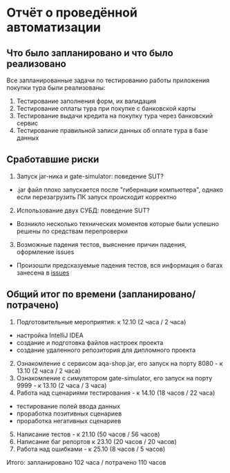 # Отчёт о проведённой автоматизации

## Что было запланировано и что было реализовано

Все запланированные задачи по тестированию работы приложения покупки тура были реализованы:
1. Тестирование заполнения форм, их валидация
2. Тестирование оплаты тура при покупке с банковской карты
3. Тестирование выдачи кредита на покупку тура через банковский сервис
4. Тестирование правильной записи данных об оплате тура в базе данных

## Сработавшие риски

1. Запуск jar-ника и gate-simulator: поведение SUT?
- .jar файл плохо запускается после "гибернации компьютера", однако если перезагрузить ПК запуск происходит корректно
2. Использование двух СУБД: поведение SUT?
- Возникло несколько технических моментов которые были успешно решены по средствам перепроверки
3. Возможные падения тестов, выяснение причин падения, оформление issues
- Произошли предсказуемые падения тестов, вся информация о багах занесена в [issues](https://github.com/lokky55/qa36_diploma/issues)

## Общий итог по времени (запланировано/потрачено)

1. Подготовительные мероприятия: к 12.10 (2 часа / 2 часа)
- настройка IntelliJ IDEA
- создание и подготовка файлов настроек проекта
- создание удаленного репозитория для дипломного проекта
2. Ознакомление с сервисом aqa-shop.jar, его запуск на порту 8080 - к 13.10 (2 часа / 2 часа)
3. Ознакомление с симулятором gate-simulator, его запуск на порту 9999 - к 13.10 (2 часа / 3 часа)
4. Работа над сценариями тестирования - к 14.10 (18 часов / 22 часа)
- тестирование полей ввода данных
- проработка позитивных сценариев
- проработка негативных сценариев
5. Написание тестов - к 21.10 (50 часов / 56 часов)
6. Написание баг репортов к 23.10 (20 часов / 20 часов)
7. Работа над ошибками - к 25.10 (8 часов / 5 часов)

Итого: запланировано 102 часа / потрачено 110 часов